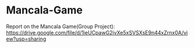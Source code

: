 # Mancala-Game
Report on the Mancala Game(Group Project): https://drive.google.com/file/d/1ieUCpawG2jvXe5xSVSXsE9n44xZrnx0A/view?usp=sharing
